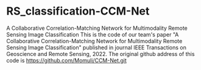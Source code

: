# RS_classification-CCM-Net
A Collaborative Correlation-Matching Network for Multimodality Remote Sensing Image Classification
This is the code of our team's paper "A Collaborative Correlation-Matching Network for
Multimodality Remote Sensing Image Classification" published in journal IEEE Transactions on Geoscience and Remote Sensing, 2022.
The original github address of this code is https://github.com/Momuli/CCM-Net.git
